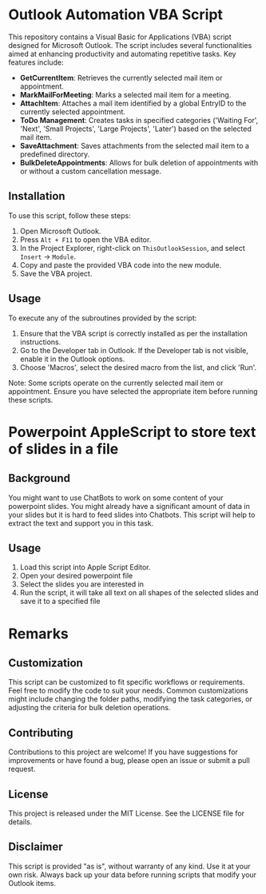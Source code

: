 # Outlook Automation VBA Script

This repository contains a Visual Basic for Applications (VBA) script designed for Microsoft Outlook. The script includes several functionalities aimed at enhancing productivity and automating repetitive tasks. Key features include:

- **GetCurrentItem**: Retrieves the currently selected mail item or appointment.
- **MarkMailForMeeting**: Marks a selected mail item for a meeting.
- **AttachItem**: Attaches a mail item identified by a global EntryID to the currently selected appointment.
- **ToDo Management**: Creates tasks in specified categories ('Waiting For', 'Next', 'Small Projects', 'Large Projects', 'Later') based on the selected mail item.
- **SaveAttachment**: Saves attachments from the selected mail item to a predefined directory.
- **BulkDeleteAppointments**: Allows for bulk deletion of appointments with or without a custom cancellation message.

## Installation

To use this script, follow these steps:

1. Open Microsoft Outlook.
2. Press `Alt + F11` to open the VBA editor.
3. In the Project Explorer, right-click on `ThisOutlookSession`, and select `Insert` -> `Module`.
4. Copy and paste the provided VBA code into the new module.
5. Save the VBA project.

## Usage

To execute any of the subroutines provided by the script:

1. Ensure that the VBA script is correctly installed as per the installation instructions.
2. Go to the Developer tab in Outlook. If the Developer tab is not visible, enable it in the Outlook options.
3. Choose 'Macros', select the desired macro from the list, and click 'Run'.

Note: Some scripts operate on the currently selected mail item or appointment. Ensure you have selected the appropriate item before running these scripts.

# Powerpoint AppleScript to store text of slides in a file

## Background
You might want to use ChatBots to work on some content of your powerpoint slides. You might already have a significant amount of data in your slides but it is hard to feed slides into Chatbots.
This script will help to extract the text and support you in this task.

## Usage
1. Load this script into Apple Script Editor.
2. Open your desired powerpoint file
3. Select the slides you are interested in
4. Run the script, it will take all text on all shapes of the selected slides and save it to a specified file


# Remarks

## Customization

This script can be customized to fit specific workflows or requirements. Feel free to modify the code to suit your needs. Common customizations might include changing the folder paths, modifying the task categories, or adjusting the criteria for bulk deletion operations.

## Contributing

Contributions to this project are welcome! If you have suggestions for improvements or have found a bug, please open an issue or submit a pull request.

## License

This project is released under the MIT License. See the LICENSE file for details.

## Disclaimer

This script is provided "as is", without warranty of any kind. Use it at your own risk. Always back up your data before running scripts that modify your Outlook items.


